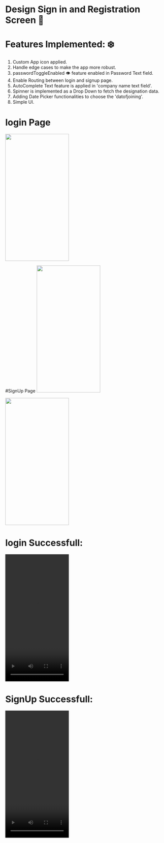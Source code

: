 # Design Sign in and Registration Screen 🔗

# Features Implemented: ❄️
1. Custom App icon applied.
2. Handle edge cases to make the app more robust.
3. passwordToggleEnabled 👁️ feature enabled in Password Text field.
4. Enable Routing between login and signup page.
5. AutoComplete Text feature is applied in 'company name text field'.
6. Spinner is implemented as a Drop Down to fetch the designation data.
7. Adding Date Picker functionalities to choose the 'datofjoining'.
8. Simple UI.

# login Page
<img src = "https://github.com/Ritikkumar992/Android_Assignment_01/assets/75531808/f98cca74-ef67-47de-91b6-889ae0a89877" height = 
"400px " width = "200px">

#SignUp Page
<img src = "https://github.com/Ritikkumar992/Android_Assignment_01/assets/75531808/bba53f41-d0e4-4e4c-97ea-a5c0fcfef605" height = 
"400px " width = "200px">

<img src = "https://github.com/Ritikkumar992/Android_Assignment_01/assets/75531808/82c18ac4-8a0b-462e-8d3c-ffb0459305f4" height = 
"400px " width = "200px">

# login Successfull:
<video src = "https://github.com/Ritikkumar992/Android_Assignment_01/assets/75531808/59523d50-8f08-4465-82ab-edccb97383e2" height = 
"400px " width = "200px">

# SignUp Successfull:
<video src = "https://github.com/Ritikkumar992/Android_Assignment_01/assets/75531808/20970b78-3dd2-4132-a8f6-c37c38cecd73" height = 
"400px " width = "200px">


